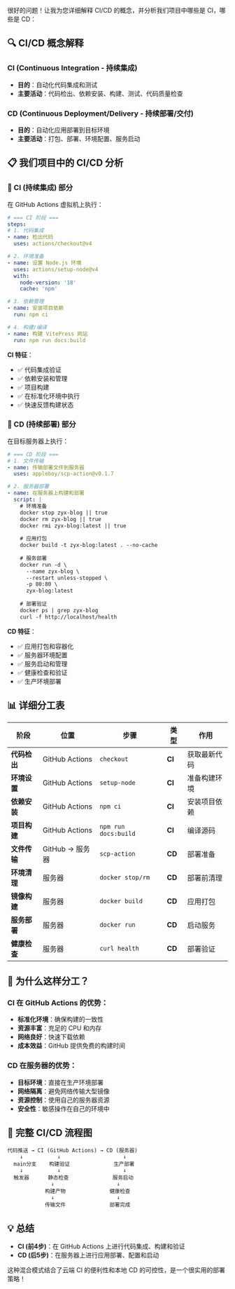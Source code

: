 很好的问题！让我为您详细解释 CI/CD 的概念，并分析我们项目中哪些是 CI，哪些是 CD：

## 🔍 CI/CD 概念解释

### CI (Continuous Integration - 持续集成)
- **目的**：自动化代码集成和测试
- **主要活动**：代码检出、依赖安装、构建、测试、代码质量检查

### CD (Continuous Deployment/Delivery - 持续部署/交付)
- **目的**：自动化应用部署到目标环境
- **主要活动**：打包、部署、环境配置、服务启动

## 📋 我们项目中的 CI/CD 分析

### 🔄 CI (持续集成) 部分

在 GitHub Actions 虚拟机上执行：

```yaml
# === CI 阶段 ===
steps:
# 1. 代码集成
- name: 检出代码
  uses: actions/checkout@v4

# 2. 环境准备
- name: 设置 Node.js 环境
  uses: actions/setup-node@v4
  with:
    node-version: '18'
    cache: 'npm'

# 3. 依赖管理
- name: 安装项目依赖
  run: npm ci

# 4. 构建/编译
- name: 构建 VitePress 网站
  run: npm run docs:build
```

**CI 特征**：
- ✅ 代码集成验证
- ✅ 依赖安装和管理
- ✅ 项目构建
- ✅ 在标准化环境中执行
- ✅ 快速反馈构建状态

### 🚀 CD (持续部署) 部分

在目标服务器上执行：

```yaml
# === CD 阶段 ===
# 1. 文件传输
- name: 传输部署文件到服务器
  uses: appleboy/scp-action@v0.1.7

# 2. 服务器部署
- name: 在服务器上构建和部署
  script: |
    # 环境准备
    docker stop zyx-blog || true
    docker rm zyx-blog || true
    docker rmi zyx-blog:latest || true
    
    # 应用打包
    docker build -t zyx-blog:latest . --no-cache
    
    # 服务部署
    docker run -d \
      --name zyx-blog \
      --restart unless-stopped \
      -p 80:80 \
      zyx-blog:latest
    
    # 部署验证
    docker ps | grep zyx-blog
    curl -f http://localhost/health
```

**CD 特征**：
- ✅ 应用打包和容器化
- ✅ 服务器环境配置
- ✅ 服务启动和管理
- ✅ 健康检查和验证
- ✅ 生产环境部署

## 📊 详细分工表

| 阶段 | 位置 | 步骤 | 类型 | 作用 |
|------|------|------|------|------|
| **代码检出** | GitHub Actions | `checkout` | **CI** | 获取最新代码 |
| **环境设置** | GitHub Actions | `setup-node` | **CI** | 准备构建环境 |
| **依赖安装** | GitHub Actions | `npm ci` | **CI** | 安装项目依赖 |
| **项目构建** | GitHub Actions | `npm run docs:build` | **CI** | 编译源码 |
| **文件传输** | GitHub → 服务器 | `scp-action` | **CD** | 部署准备 |
| **环境清理** | 服务器 | `docker stop/rm` | **CD** | 部署前清理 |
| **镜像构建** | 服务器 | `docker build` | **CD** | 应用打包 |
| **服务部署** | 服务器 | `docker run` | **CD** | 启动服务 |
| **健康检查** | 服务器 | `curl health` | **CD** | 部署验证 |

## 🎯 为什么这样分工？

### CI 在 GitHub Actions 的优势：
- **标准化环境**：确保构建的一致性
- **资源丰富**：充足的 CPU 和内存
- **网络良好**：快速下载依赖
- **成本效益**：GitHub 提供免费的构建时间

### CD 在服务器的优势：
- **目标环境**：直接在生产环境部署
- **网络隔离**：避免网络传输大型镜像
- **资源控制**：使用自己的服务器资源
- **安全性**：敏感操作在自己的环境中

## 🔄 完整 CI/CD 流程图

```
代码推送 → CI (GitHub Actions) → CD (服务器)
    ↓           ↓                    ↓
  main分支    构建验证              生产部署
    ↓           ↓                    ↓
  触发器      静态检查              服务启动
              ↓                    ↓
            构建产物              健康检查
              ↓                    ↓
            传输文件              部署完成
```

## 💡 总结

- **CI (前4步)**：在 GitHub Actions 上进行代码集成、构建和验证
- **CD (后5步)**：在服务器上进行应用部署、配置和启动

这种混合模式结合了云端 CI 的便利性和本地 CD 的可控性，是一个很实用的部署策略！